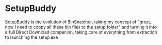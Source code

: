 # SetupBuddy
SetupBuddy is the evolution of BinSnatcher, taking my concept of "great, now I need to ccopy all these bin files to the setup folder" and turning it into a full Direct Download companion, taking care of everything from extraction to launching the setup.exe 
